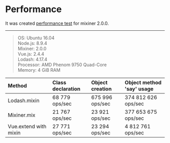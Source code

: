 # Performance

It was created [performance test](https://raw.githubusercontent.com/shvabuk/mixiner/master/test/performance.js) for mixiner 2.0.0.

---
> OS: Ubuntu 16.04  
> Node.js: 8.9.4  
> Mixiner: 2.0.0  
> Vue.js: 2.4.4  
> Lodash: 4.17.4  
> Processor: AMD Phenom 9750 Quad-Core  
> Memory: 4 GiB RAM  


| Method | Class declaration | Object creation | Object method 'say' usage |
| :--- | :--- | :--- | :--- |
| Lodash.mixin | 68 779 ops/sec | 675 996 ops/sec | 374 812 626 ops/sec |
| Mixiner.mix | 21 767 ops/sec | 23 921 ops/sec | 377 653 675 ops/sec |
| Vue.extend with mixin | 27 771 ops/sec | 23 294 ops/sec | 4 812 761 ops/sec |
